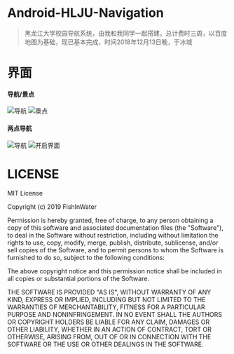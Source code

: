 # Android-HLJU-Navigation
> 黑龙江大学校园导航系统，由我和我同学一起搭建。总计费时三周，以百度地图为基础，现已基本完成，时间2018年12月13日晚，于冰城

# 界面
#### 导航/景点
![导航](https://github.com/FishInWater-1999/Android-HLJU-Navigation/blob/master/1.jpg)
![景点](https://github.com/FishInWater-1999/Android-HLJU-Navigation/blob/master/2.jpg)

#### 两点导航
![导航](https://github.com/FishInWater-1999/Android-HLJU-Navigation/blob/master/3.jpg)
![开启界面](https://github.com/FishInWater-1999/Android-HLJU-Navigation/blob/master/4.jpg)

# LICENSE

MIT License

Copyright (c) 2019 FishInWater

Permission is hereby granted, free of charge, to any person obtaining a copy
of this software and associated documentation files (the "Software"), to deal
in the Software without restriction, including without limitation the rights
to use, copy, modify, merge, publish, distribute, sublicense, and/or sell
copies of the Software, and to permit persons to whom the Software is
furnished to do so, subject to the following conditions:

The above copyright notice and this permission notice shall be included in all
copies or substantial portions of the Software.

THE SOFTWARE IS PROVIDED "AS IS", WITHOUT WARRANTY OF ANY KIND, EXPRESS OR
IMPLIED, INCLUDING BUT NOT LIMITED TO THE WARRANTIES OF MERCHANTABILITY,
FITNESS FOR A PARTICULAR PURPOSE AND NONINFRINGEMENT. IN NO EVENT SHALL THE
AUTHORS OR COPYRIGHT HOLDERS BE LIABLE FOR ANY CLAIM, DAMAGES OR OTHER
LIABILITY, WHETHER IN AN ACTION OF CONTRACT, TORT OR OTHERWISE, ARISING FROM,
OUT OF OR IN CONNECTION WITH THE SOFTWARE OR THE USE OR OTHER DEALINGS IN THE
SOFTWARE.
